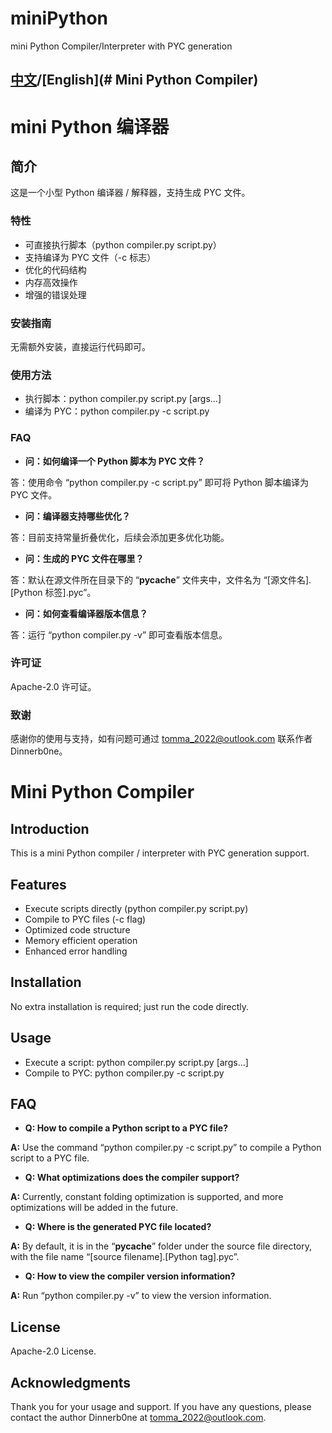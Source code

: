 # miniPython
mini Python Compiler/Interpreter with PYC generation

## [中文](###简介)/[English](# Mini Python Compiler)

# mini Python 编译器

## 简介

这是一个小型 Python 编译器 / 解释器，支持生成 PYC 文件。

### 特性

  * 可直接执行脚本（python compiler.py script.py）
  * 支持编译为 PYC 文件（-c 标志）
  * 优化的代码结构
  * 内存高效操作
  * 增强的错误处理

### 安装指南

无需额外安装，直接运行代码即可。

### 使用方法

  * 执行脚本：python compiler.py script.py [args...]
  * 编译为 PYC：python compiler.py -c script.py

### FAQ

  * **问：如何编译一个 Python 脚本为 PYC 文件？**

答：使用命令 “python compiler.py -c script.py” 即可将 Python 脚本编译为 PYC 文件。

  * **问：编译器支持哪些优化？**

答：目前支持常量折叠优化，后续会添加更多优化功能。

  * **问：生成的 PYC 文件在哪里？**

答：默认在源文件所在目录下的 “__pycache__” 文件夹中，文件名为 “[源文件名].[Python 标签].pyc”。

  * **问：如何查看编译器版本信息？**

答：运行 “python compiler.py -v” 即可查看版本信息。

### 许可证

Apache-2.0 许可证。

### 致谢

感谢你的使用与支持，如有问题可通过 tomma_2022@outlook.com 联系作者 Dinnerb0ne。


# Mini Python Compiler

## Introduction

This is a mini Python compiler / interpreter with PYC generation support.

## Features

  * Execute scripts directly (python compiler.py script.py)
  * Compile to PYC files (-c flag)
  * Optimized code structure
  * Memory efficient operation
  * Enhanced error handling

## Installation

No extra installation is required; just run the code directly.

## Usage

  * Execute a script: python compiler.py script.py [args...]
  * Compile to PYC: python compiler.py -c script.py

## FAQ

  * **Q: How to compile a Python script to a PYC file?**

**A:** Use the command “python compiler.py -c script.py” to compile a Python script to a PYC file.

  * **Q: What optimizations does the compiler support?**

**A:** Currently, constant folding optimization is supported, and more optimizations will be added in the future.

  * **Q: Where is the generated PYC file located?**

**A:** By default, it is in the “__pycache__” folder under the source file directory, with the file name “[source filename].[Python tag].pyc”.

  * **Q: How to view the compiler version information?**

**A:** Run “python compiler.py -v” to view the version information.

## License

Apache-2.0 License.

## Acknowledgments

Thank you for your usage and support. If you have any questions, please contact the author Dinnerb0ne at tomma_2022@outlook.com.

